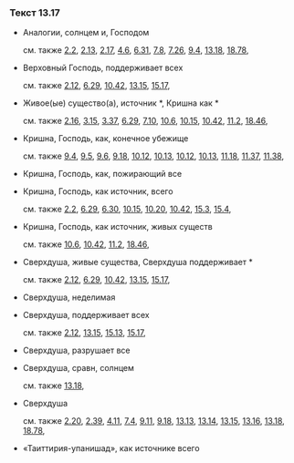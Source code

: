 ### Текст 13.17
	
- Аналогии, солнцем и, Господом

	см. также  [2.2](../02/0202.md),  [2.13](../02/0213.md),  [2.17](../02/0217.md),  [4.6](../04/0406.md),  [6.31](../06/0631.md),  [7.8](../07/0708.md),  [7.26](../07/0726.md),  [9.4](../09/0904.md),  [13.18](../13/1318.md),  [18.78](../18/1878.md), 
	
- Верховный Господь, поддерживает всех

	см. также  [2.12](../02/0212.md),  [6.29](../06/0629.md),  [10.42](../10/1042.md),  [13.15](../13/1315.md),  [15.17](../15/1517.md), 
	
- Живое(ые) существо(а), источник *, Кришна как *

	см. также  [2.16](../02/0216.md),  [3.15](../03/0315.md),  [3.37](../03/0337.md),  [6.29](../06/0629.md),  [7.10](../07/0710.md),  [10.6](../10/1006.md),  [10.15](../10/1015.md),  [10.42](../10/1042.md),  [11.2](../11/1102.md),  [18.46](../18/1846.md), 
	
- Кришна, Господь, как, конечное убежище

	см. также  [9.4](../09/0904.md),  [9.5](../09/0905.md),  [9.6](../09/0906.md),  [9.18](../09/0918.md),  [10.12](../10/1012.md),  [10.13](../10/1013.md),  [10.12](../10/1012.md),  [10.13](../10/1013.md),  [11.18](../11/1118.md),  [11.37](../11/1137.md),  [11.38](../11/1138.md), 
	
- Кришна, Господь, как, пожирающий все

	
- Кришна, Господь, как источник, всего

	см. также  [2.2](../02/0202.md),  [6.29](../06/0629.md),  [6.30](../06/0630.md),  [10.15](../10/1015.md),  [10.20](../10/1020.md),  [10.42](../10/1042.md),  [15.3](../15/1503.md),  [15.4](../15/1504.md), 
	
- Кришна, Господь, как источник, живых существ

	см. также  [10.6](../10/1006.md),  [10.42](../10/1042.md),  [11.2](../11/1102.md),  [18.46](../18/1846.md), 
	
- Сверхдуша, живые существа, Сверхдуша поддерживает *

	см. также  [2.12](../02/0212.md),  [6.29](../06/0629.md),  [10.42](../10/1042.md),  [13.15](../13/1315.md),  [15.17](../15/1517.md), 
	
- Сверхдуша, неделимая

	
- Сверхдуша, поддерживает всех

	см. также  [2.12](../02/0212.md),  [13.15](../13/1315.md),  [15.13](../15/1513.md),  [15.17](../15/1517.md), 
	
- Сверхдуша, разрушает все

	
- Сверхдуша, сравн, солнцем

	см. также  [13.18](../13/1318.md), 
	
- Сверхдуша

	см. также  [2.20](../02/0220.md),  [2.39](../02/0239.md),  [4.11](../04/0411.md),  [7.4](../07/0704.md),  [9.11](../09/0911.md),  [9.18](../09/0918.md),  [13.13](../13/1313.md),  [13.14](../13/1314.md),  [13.15](../13/1315.md),  [13.16](../13/1316.md),  [13.18](../13/1318.md),  [18.78](../18/1878.md), 
	
- «Таиттирия-упанишад», как источнике всего

